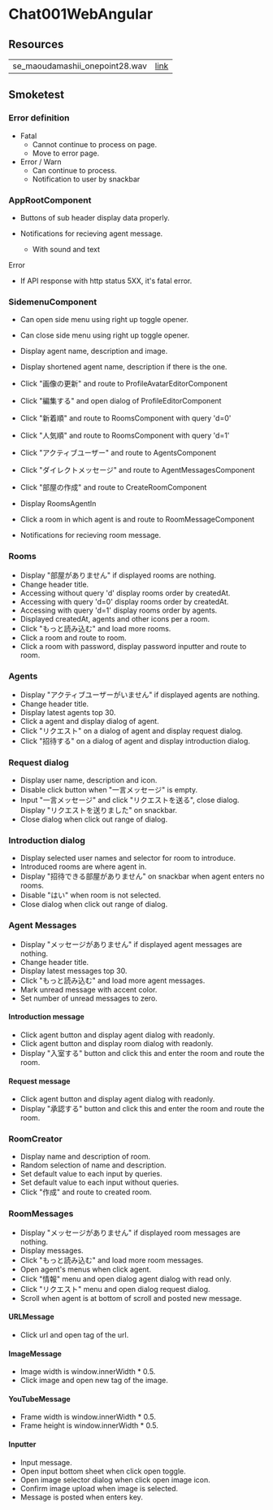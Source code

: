 # Chat001WebAngular

## Resources

|||
|---|---|
|se_maoudamashii_onepoint28.wav|[link](https://maoudamashii.jokersounds.com)|

## Smoketest

### Error definition

* Fatal
  * Cannot continue to process on page.
  * Move to error page.
* Error / Warn
  * Can continue to process.
  * Notification to user by snackbar

### AppRootComponent

* Buttons of sub header display data properly.

* Notifications for recieving agent message.
  * With sound and text

Error

* If API response with http status 5XX, it's fatal error.

### SidemenuComponent

* Can open side menu using right up toggle opener.
* Can close side menu using right up toggle opener.
* Display agent name, description and image.
* Display shortened agent name, description if there is the one.

* Click "画像の更新" and route to ProfileAvatarEditorComponent
* Click "編集する" and open dialog of ProfileEditorComponent

* Click "新着順" and route to RoomsComponent with query 'd=0'
* Click "人気順" and route to RoomsComponent with query 'd=1'
* Click "アクティブユーザー" and route to AgentsComponent
* Click "ダイレクトメッセージ" and route to AgentMessagesComponent
* Click "部屋の作成" and route to CreateRoomComponent

* Display RoomsAgentIn
* Click a room in which agent is and route to RoomMessageComponent

* Notifications for recieving room message.

### Rooms

* Display "部屋がありません" if displayed rooms are nothing.
* Change header title.
* Accessing without query 'd' display rooms order by createdAt.
* Accessing with query 'd=0' display rooms order by createdAt.
* Accessing with query 'd=1' display rooms order by agents.
* Displayed createdAt, agents and other icons per a room.
* Click "もっと読み込む" and load more rooms.
* Click a room and route to room.
* Click a room with password, display password inputter and route to room.

### Agents

* Display "アクティブユーザーがいません" if displayed agents are nothing.
* Change header title.
* Display latest agents top 30.
* Click a agent and display dialog of agent.
* Click "リクエスト" on a dialog of agent and display request dialog.
* Click "招待する" on a dialog of agent and display introduction dialog.

### Request dialog

* Display user name, description and icon.
* Disable click button when "一言メッセージ" is empty.
* Input "一言メッセージ" and click "リクエストを送る", close dialog. Display "リクエストを送りました" on snackbar.
* Close dialog when click out range of dialog.

### Introduction dialog

* Display selected user names and selector for room to introduce.
* Introduced rooms are where agent in.
* Display "招待できる部屋がありません" on snackbar when agent enters no rooms.
* Disable "はい" when room is not selected.
* Close dialog when click out range of dialog.

### Agent Messages

* Display "メッセージがありません" if displayed agent messages are nothing.
* Change header title.
* Display latest messages top 30.
* Click "もっと読み込む" and load more agent messages.
* Mark unread message with accent color.
* Set number of unread messages to zero.

#### Introduction message

* Click agent button and display agent dialog with readonly.
* Click agent button and display room dialog with readonly.
* Display "入室する" button and click this and enter the room and route the room.

#### Request message

* Click agent button and display agent dialog with readonly.
* Display "承認する" button and click this and enter the room and route the room.

### RoomCreator

* Display name and description of room.
* Random selection of name and description.
* Set default value to each input by queries.
* Set default value to each input without queries.
* Click "作成" and route to created room.

### RoomMessages

* Display "メッセージがありません" if displayed room messages are nothing.
* Display messages.
* Click "もっと読み込む" and load more room messages.
* Open agent's menus when click agent.
* Click "情報" menu and open dialog agent dialog with read only.
* Click "リクエスト" menu and open dialog request dialog.
* Scroll when agent is at bottom of scroll and posted new message.

#### URLMessage

* Click url and open tag of the url.

#### ImageMessage

* Image width is window.innerWidth * 0.5.
* Click image and open new tag of the image.

#### YouTubeMessage

* Frame width is window.innerWidth * 0.5.
* Frame height is window.innerWidth * 0.5.

#### Inputter

* Input message.
* Open input bottom sheet when click open toggle.
* Open image selector dialog when click open image icon.
* Confirm image upload when image is selected.
* Message is posted when enters key.
